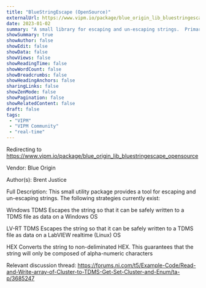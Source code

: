 ```yaml
---
title: "BlueStringEscape (OpenSource)"
externalUrl: https://www.vipm.io/package/blue_origin_lib_bluestringescape_opensource
date: 2023-01-02
summary: "A small library for escaping and un-escaping strings.  Primarily intended for escaping strings written to and read from TDMS files for different operating systems"
showSummary: true
showAuthor: false
showEdit: false
showData: false
showViews: false
showReadingTime: false
showWordCount: false
showBreadcrumbs: false
showHeadingAnchors: false
sharingLinks: false
showZenMode: false
showPagination: false
showRelatedContent: false
draft: false
tags:
 - "VIPM"
 - "VIPM Community"
 - "real-time"
---
```


Redirecting to https://www.vipm.io/package/blue_origin_lib_bluestringescape_opensource

Vendor: Blue Origin

Author(s): Brent Justice
 
Full Description:
This small utility package provides a tool for escaping and un-escaping strings.  The following strategies currently exist:

Windows TDMS
Escapes the string so that it can be safely written to a TDMS file as data on a Windows OS

LV-RT TDMS 
Escapes the string so that it can be safely written to a TDMS file as data on a LabVIEW realtime (Linux) OS

HEX
Converts the string to non-deliminated HEX.  This guarantees that the string will only be composed
of alpha-numeric characters

Relevant discussion thread:
https://forums.ni.com/t5/Example-Code/Read-and-Write-array-of-Cluster-to-TDMS-Get-Set-Cluster-and-Enum/ta-p/3685247